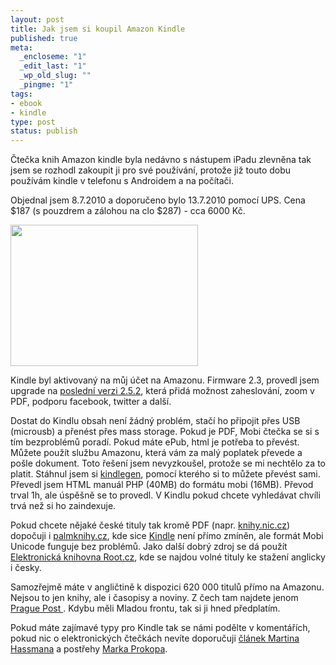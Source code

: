 ```yaml
--- 
layout: post
title: Jak jsem si koupil Amazon Kindle
published: true
meta: 
  _encloseme: "1"
  _edit_last: "1"
  _wp_old_slug: ""
  _pingme: "1"
tags: 
- ebook
- kindle
type: post
status: publish
---
```

Čtečka knih Amazon kindle byla nedávno s nástupem iPadu zlevněna tak jsem se rozhodl zakoupit ji pro své používání, protože již touto dobu používám kindle v telefonu s Androidem a na počítači.

Objednal jsem 8.7.2010 a doporučeno bylo 13.7.2010 pomocí UPS. Cena $187 (s pouzdrem a zálohou na clo $287) - cca 6000 Kč.

<a href="http://blog.prskavec.net/wp-content/uploads/2010/07/kindle.jpg"><img src="http://blog.prskavec.net/wp-content/uploads/2010/07/kindle-300x226.jpg" alt="" width="300" height="226" class="aligncenter size-medium wp-image-963" /></a>

Kindle byl aktivovaný na můj účet na Amazonu. Firmware 2.3, provedl jsem upgrade na <a href="http://www.amazon.com/gp/help/customer/display.html?nodeId=200324680">poslední verzi 2.5.2</a>, která přidá možnost zaheslování, zoom v PDF, podporu facebook, twitter a další.

Dostat do Kindlu obsah není žádný problém, stačí ho připojit přes USB (microusb) a přenést přes mass storage. Pokud je PDF, Mobi čtečka se si s tím bezproblémů poradí. Pokud máte ePub, html je potřeba to převést. Můžete použít službu Amazonu, která vám za malý poplatek převede a pošle dokument. Toto řešení jsem nevyzkoušel, protože se mi nechtělo za to platit. Stáhnul jsem si <a href="http://www.amazon.com/gp/feature.html?docId=1000234621">kindlegen</a>, pomocí kterého si to můžete převést sami. Převedl jsem HTML manuál PHP (40MB) do formátu mobi (16MB). Převod trval 1h, ale úspěšně se to provedl. V Kindlu pokud chcete vyhledávat chvíli trvá než si ho zaindexuje.

Pokud chcete nějaké české tituly tak kromě PDF (napr. <a href="http://knihy.nic.cz">knihy.nic.cz</a>) dopočuji i <a href="http://palmknihy.cz/">palmknihy.cz</a>, kde sice <a href="http://www.nakupujvamerice.cz/clanek.php?clanek=amazon-kindle-3-z-usa">Kindle</a> není přímo zmíněn, ale formát Mobi Unicode funguje bez problémů. Jako další dobrý zdroj se dá použít <a href="http://www.root.cz/knihy/">Elektronická knihovna Root.cz</a>, kde se najdou volné tituly ke stažení anglicky i česky.

Samozřejmě máte v angličtině k dispozici 620 000 titulů přímo na Amazonu. Nejsou to jen knihy, ale i časopisy a noviny. Z čech tam najdete jenom <a href="http://www.praguepost.com/">Prague Post </a>. Kdybu měli Mladou frontu, tak si ji hned předplatím.

Pokud máte zajímavé typy pro Kindle tak se námi podělte v komentářích, pokud nic o elektronických čtečkách nevíte doporučuji <a href="http://met.blog.root.cz/2010/04/21/jak-evoluuje-elektronicky-ctenar/">článek Martina Hassmana</a> a postřehy <a href="http://www.sovavsiti.cz/weblog/151/amazon-pocmarane-knihy">Marka Prokopa</a>.
